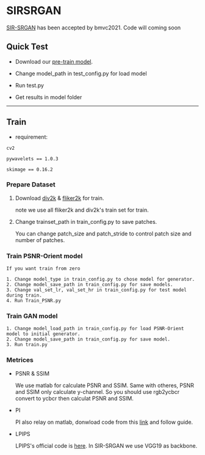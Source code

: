 # SIRSRGAN
[SIR-SRGAN]() has been accepted by bmvc2021.
Code will coming soon

## Quick Test
* Download our [pre-train model]().
- Change model_path in test_config.py for load model 
* Run test.py
- Get results in model folder

---

## Train
   - requirement: 

    cv2
  
    pywavelets == 1.0.3
  
    skimage == 0.16.2
  
### Prepare Dataset
1. Download [div2k]() & [fliker2k]() for train.
  
   note we use all fliker2k and div2k's train set for train.
     
2. Change trainset_path in train_config.py to save patches.
  
   You can change patch_size and patch_stride to control patch size and number of patches.
### Train PSNR-Orient model

    If you want train from zero
     
    1. Change model_type in train_config.py to chose model for generator.
    2. Change model_save_path in train_config.py for save models.
    3. Change val_set_lr, val_set_hr in train_config.py for test model during train.
    4. Run Train_PSNR.py
    
### Train GAN model
    1. Change model_load_path in train_config.py for load PSNR-Orient model to initial generator.
    2. Change model_save_path in train_config.py for save model.
    3. Run train.py
    
### Metrices
* PSNR & SSIM

  We use matlab for calculate PSNR and SSIM. Same with otheres, PSNR and SSIM only calculate y-channel.
  So you should use rgb2ycbcr convert to ycbcr then calculat PSNR and SSIM.
* PI

  PI also relay on matlab, donwload code from this [link]() and follow guide.
* LPIPS

  LPIPS's official code is [here](). In SIR-SRGAN we use VGG19 as backbone.

